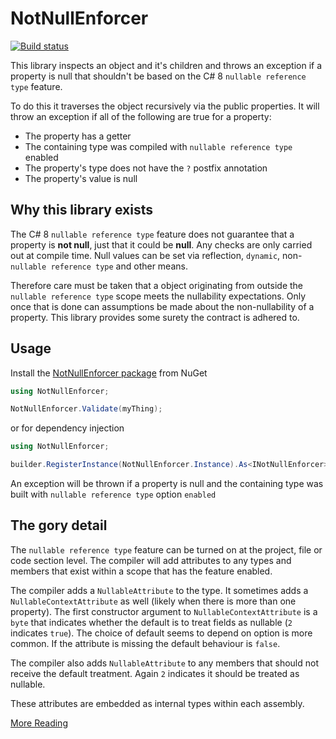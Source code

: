 # NotNullEnforcer

[![Build status](https://ci.appveyor.com/api/projects/status/qib86evbnxjyg9k0/branch/master?svg=true)](https://ci.appveyor.com/project/droyad/notnullenforcer/branch/master)

This library inspects an object and it's children and throws an exception if a property is null that shouldn't be based 
on the C# 8 `nullable reference type` feature.

To do this it traverses the object recursively via the public properties. It will throw an exception if all of the following are true for a property:
 - The property has a getter
 - The containing type was compiled with `nullable reference type` enabled
 - The property's type does not have the `?` postfix annotation
 - The property's value is null

 
## Why this library exists

The C# 8 `nullable reference type` feature does not guarantee that a property is **not null**, just that it could be **null**. Any checks are only
carried out at compile time. Null values can be set via reflection, `dynamic`, non-`nullable reference type` and other means. 

Therefore care must be taken that a object originating from outside the `nullable reference type` scope meets the nullability expectations.
Only once that is done can assumptions be made about the non-nullability of a property. This library provides some surety the contract is adhered to.

## Usage

Install the [NotNullEnforcer package](https://www.nuget.org/packages/NotNullEnforcer) from NuGet

```csharp
using NotNullEnforcer;

NotNullEnforcer.Validate(myThing);
```

or for dependency injection

```csharp
using NotNullEnforcer;

builder.RegisterInstance(NotNullEnforcer.Instance).As<INotNullEnforcer>().SingleInstance();
```

An exception will be thrown if a property is null and the containing type was built with `nullable reference type` option `enabled` 

## The gory detail

The `nullable reference type` feature can be turned on at the project, file or code section level. The compiler will add attributes to any types and members
that exist within a scope that has the feature enabled.

The compiler adds a `NullableAttribute` to the type. It sometimes adds a `NullableContextAttribute` as well (likely when there is more than one property).
The first constructor argument to `NullableContextAttribute` is a `byte` that indicates whether the default is to treat fields as nullable 
(`2` indicates `true`). The choice of default seems to depend on option is more common. If the attribute is missing the default behaviour is `false`.

The compiler also adds `NullableAttribute` to any members that should not receive the default treatment. Again `2` indicates it should be treated as nullable.

These attributes are embedded as internal types within each assembly.

[More Reading](https://docs.microsoft.com/en-us/dotnet/csharp/tutorials/upgrade-to-nullable-references)
